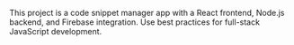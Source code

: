 <!-- Use this file to provide workspace-specific custom instructions to Copilot. For more details, visit https://code.visualstudio.com/docs/copilot/copilot-customization#_use-a-githubcopilotinstructionsmd-file -->

This project is a code snippet manager app with a React frontend, Node.js backend, and Firebase integration. Use best practices for full-stack JavaScript development.
